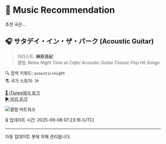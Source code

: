 
# 🎵 Music Recommendation

추천 곡은...

## 🎧 サタデイ・イン・ザ・パーク (Acoustic Guitar)  
> 아티스트: **榊原長紀**  
> 앨범: _Relax Night Time at Cafe/ Acoustic Guitar Classic Pop Hit Songs_  

🔍 검색 키워드: `acoustic+night`  
🌎 국가 스토어: `JP`

[🔗 iTunes에서 보기](https://music.apple.com/jp/album/%E3%82%B5%E3%82%BF%E3%83%87%E3%82%A4-%E3%82%A4%E3%83%B3-%E3%82%B6-%E3%83%91%E3%83%BC%E3%82%AF-acoustic-guitar/317863775?i=317863779&uo=4)  
[▶️ 미리 듣기](https://audio-ssl.itunes.apple.com/itunes-assets/AudioPreview115/v4/11/f9/94/11f994a2-2c86-e3eb-727e-66118cd5c648/mzaf_14544760509651658814.plus.aac.p.m4a)

![앨범 아트워크](https://is1-ssl.mzstatic.com/image/thumb/Music124/v4/b7/d0/e1/b7d0e145-758c-c411-ccf0-eec01b1dc3ae/mzi.rpfytyur.jpg/100x100bb.jpg)

⏳ 업데이트 시간: 2025-09-08 07:23:16 (UTC)

---
자동 업데이트 봇에 의해 관리됩니다.
